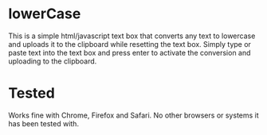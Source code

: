 # lowerCase
This is a simple html/javascript text box that converts any text to lowercase and uploads it to the clipboard while resetting the text box. Simply type or paste text into the text box and press enter to activate the conversion and uploading to the clipboard. 


# Tested 
Works fine with Chrome, Firefox and Safari. No other browsers or systems it has been tested with.
